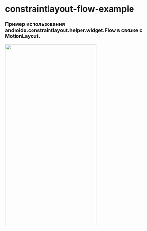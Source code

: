 # constraintlayout-flow-example

<h3>Пример использования androidx.constraintlayout.helper.widget.Flow в связке с MotionLayout.</h3>

<img src="https://github.com/VeselinaZatchepina/constraintlayout-flow-example/blob/master/screenshots/%20flow_example.gif" width="300" height="600" />
